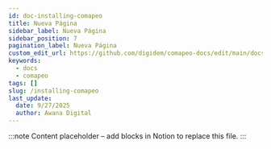 ```yaml
---
id: doc-installing-comapeo
title: Nueva Página
sidebar_label: Nueva Página
sidebar_position: 7
pagination_label: Nueva Página
custom_edit_url: https://github.com/digidem/comapeo-docs/edit/main/docs/installing--uninstalling-comapeo/installing-comapeo.md
keywords:
  - docs
  - comapeo
tags: []
slug: /installing-comapeo
last_update:
  date: 9/27/2025
  author: Awana Digital
---
```


<!-- Placeholder content generated automatically because the Notion page is missing a Website Block. -->

:::note
Content placeholder – add blocks in Notion to replace this file.
:::
